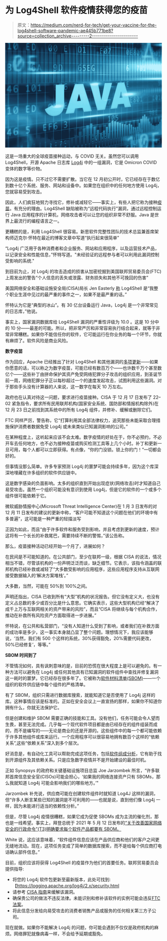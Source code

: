 # 为 Log4Shell 软件疫情获得您的疫苗

> 原文：<https://medium.com/nerd-for-tech/get-your-vaccine-for-the-log4shell-software-pandemic-ae445b771be8?source=collection_archive---------2----------------------->

![](img/22fffa884555e6de61fa135a9ffaa087.png)

这是一场重大的全球疫苗接种运动，与 COVID 无关。虽然您可以调用 Log4Shell，开源 Apache 日志库 [Log4j](https://www.synopsys.com/blogs/software-security/mitigating-impact-of-log4j-log4shell/?cmp=pr-sig&utm_medium=referral) 中的一组漏洞，它是 Omicron COVID 变体的数字等价物。

因为这是疫情。只不过它不需要扩散。当它在 12 月初公开时，它已经存在于数亿到数十亿个系统、服务、网站和设备中。如果您在组织中的任何地方使用 Log4j，您就容易受到攻击。

因此，人们疯狂地努力寻找它，修补或减轻它——事实上，有些人把它称为接种[疫苗](https://threatpost.com/log4shell-bug-smbs-experts/177021/)。有充分的理由。Log4Shell 缺陷被称为“远程代码执行”漏洞，通过远程控制运行 Java 应用程序的计算机，网络攻击者可以让您的组织非常不舒服。Java 是世界上最流行的编程语言之一。

更糟糕的是，利用 Log4Shell 很容易。新思软件完整性团队的技术总监兼首席架构师迈克尔·怀特在最近的博客文章中写道“执行起来很简单”

“Log4j 广泛用于各种消费者和企业服务、网站和应用程序，以及运营技术产品，以记录安全和性能信息，”怀特写道。"未经验证的远程参与者可以利用此漏洞控制受影响的系统."

到目前为止，对 Log4j 的攻击造成的损害从加密挖掘到美国联邦贸易委员会(FTC)上周发出的警告“个人信息的丢失或泄露、财务损失和其他不可挽回的伤害”

美国网络安全和基础设施安全局(CISA)局长 Jen Easterly [称](https://www.cisa.gov/news/2021/12/11/statement-cisa-director-easterly-log4j-vulnerability) Log4Shell 是“我整个职业生涯中见过的最严重的事件之一，如果不是最严重的话。”

怀特认为它是“典型的冰山”。有 30 亿台设备运行 Java，Log4j 是一个非常常见的日志库，”他说。

事实上，国家漏洞数据库给 Log4Shell 漏洞的严重性评级为 10.0 。这是 10 分中的 10 分——最差的可能。所以，把非常严厉和非常容易执行结合起来，就等于非常非常糟糕。如果你不能信任你的软件，它可能运行在你业务的每一个环节，你就有麻烦了。软件风险是商业风险。

**数字疫苗**

作为回应，Apache 已经推出了针对 Log4Shell 和其他漏洞的[多项更新](https://logging.apache.org/log4j/2.x/security.html)——如果你愿意的话，可以称之为数字疫苗，可能已经有数百万个——也许数千万个甚至数亿个——这些补丁由拼命保护其资产免受网络犯罪分子攻击的组织应用，到圣诞节前一周，网络犯罪分子正以每秒超过一个的速度发起攻击，试图利用这些漏洞。对于那些手头没有计算器的人来说，这一数字在每天 10 万左右。

政府也在认真对待这一问题，要求进行疫苗接种。CISA 于 12 月 17 日发布了 22–02 紧急指令，要求所有民用联邦机构(国家安全系统、国防部和情报机构除外)在 12 月 23 日之前找到其系统中的所有 Log4j 组件，并修补、缓解或删除它们。

FTC 同样严厉，警告称，它“打算利用其全部法律权力，追究那些未能采取合理措施保护消费者数据免受 Log4j 或未来类似已知漏洞影响的公司。”

在某种程度上，这听起来应该不会太难。数字疫情的好处在于，你不必预约，不必开车去任何地方，也不必为接种疫苗或购买检测工具等上几个小时。补丁和更新一旦可用，每个人都可以立即获得。有点像，“你的门没锁。锁上你的门！”一切都会好的。

但事情没那么简单。许多专家预测 Log4j 的噩梦可能会持续多年，因为这个库深深地埋藏在许多组织的软件供应链中。

这是数字感染的负面影响。太多的组织直到开始出现症状(网络攻击)时才知道自己易受攻击。虽然一个组织可能没有意识到使用 Log4j，但是它的软件的一个或多个组件很可能依赖于它。

微软威胁情报中心(Microsoft Threat Intelligence Center)在 1 月 3 日发布的对 12 月 11 日发布的建议的更新中称，“客户可能不知道这个问题在他们的环境中有多普遍”，这可能是一种严重的轻描淡写

正因为如此，而且“由于许多软件和服务受到影响，并且考虑到更新的速度，预计这将有一个长长的补救尾巴，需要持续不断的警惕，”该公告称。

那么，疫苗接种活动已经开始一个月了，进展如何？

在民间是不可能知道的。在公共部门，至少在联邦一级，根据 CISA 的说法，情况相当不错，尽管该机构的一份声明泛泛而谈，缺乏细节。它表示，该指令涵盖的联邦机构已经补救或减轻了“大多数受影响的应用程序，这些应用程序支持从互联网接受数据输入的‘解决方案堆栈’。”

大多数，当然，可能在 50%到 100%之间。

声明还指出，CISA 已收到所有“大型”机构的状况报告。但它没有定义大，也没有定义占总数的多少或百分比是什么意思。它确实表示，这些大型机构已经“解决了成千上万与互联网相关的资产带来的风险”，而且“CISA 将继续与每个机构合作，推动在补救所有风险资产方面取得进一步进展。”

怀特说，在公共和私营部门，“没有人知道什么受到了影响，或者我们在补救方面的成功率是多少，这一事实本身就凸显了整个问题。理想情况下，我应该能够说，‘当然，我们有 500 个这样的系统，30%获得豁免，20%需要代码更改，50%已经修复’，等等。”

**SBOM 时间到了**

不管情况如何，具有讽刺意味的是，目前的恐慌在很大程度上是可以避免的。有一种方法可以避免在 Log4j 或任何其他具有已知漏洞的软件组件中查找并修复漏洞这一耗时的噩梦。它已经存在很多年了。它被称为[软件材料清单(SBOM)](https://www.synopsys.com/blogs/software-security/software-bill-of-materials-bom/?cmp=pr-sig&utm_medium=referral)——一个组织的软件供应链中每个组件的严格清单。

有了 SBOM，组织只需进行数据库搜索，就能知道它是否使用了 Log4j 这样的库。这种事情应该是标准的。正如在安全会议上一直宣扬的那样，如果你不知道你拥有什么，你就无法保护它。

但是创建和维护 SBOM 需要正确的技能和工具。没有他们，任务可能会令人望而生畏，甚至无法完成。几乎每一个现代软件项目都是由已经存在的组件组装而成的，而不是编写的——无论是商业的还是开源的。这些组件中的每一个都可能依赖于许多其他组件或库来运行。一个应用程序可以很容易地拥有数百个这样的“依赖关系”,这些“依赖关系”深入到多个层次。

好消息是，有自动化工具可以帮助完成这项任务，包括[软件组成分析](https://www.synopsys.com/software-integrity/security-testing/software-composition-analysis.html?cmp=pr-sig&utm_medium=referral)，它有助于找到开源组件及其依赖关系。只是应急数字疫情并不是开始建设的最佳时机。

正如 Synopsys 的政府和关键基础设施项目总监 Joe Jarzombek 所言，“许多联邦首席信息安全官(CISOs)可能会担心，‘如果我的网络连接资产只有 SBOMs，那么我就知道 Log4j 可能会影响我们的哪些地方。’"

Jarzombek 补充说，供应商可能在创建软件组件时就知道 Log4J 这样的漏洞，但“许多人断言某些已知的漏洞是不可利用的——也就是说，直到他们像 Log4j 一样，因为未能进行适当的依赖性分析。”

但是，尽管 Log4j 疫情很糟糕，如果它成为促使 SBOMs 成为主流的催化剂，那也是一线希望。事实上，拜登总统于 2021 年 5 月 12 日发布的[“关于改善国家网络安全的行政命令”(T3)明确要求每个软件产品都要有 SBOM。](https://www.whitehouse.gov/briefing-room/presidential-actions/2021/05/12/executive-order-on-improving-the-nations-cybersecurity/)

White 说，这应该意味着，“软件组件信息应该在产品供应商和他们的客户之间更无缝地流动。现在，这项任务变成了简单的数据库搜索，而不是给每个供应商打电话确认部件信息。”

目前，组织应该将获得 Log4Shell 的疫苗作为他们的首要任务。联邦贸易委员会提供指导:

*   将您的 Log4j 软件包更新至最新版本，此处可找到:【https://logging.apache.org/log4j/2.x/security.html 
*   请参考 [CISA 指南](https://www.cisa.gov/uscert/apache-log4j-vulnerability-guidance)来缓解该漏洞。
*   确保贵公司的做法不违反法律。未能识别和修补该软件的实例可能会违反[FTC 法案](https://www.ftc.gov/enforcement/statutes/federal-trade-commission-act)。
*   将此信息分发给向易受攻击的消费者销售产品或服务的任何相关第三方子公司。

现在就做。如果你不能解决 Log4j 的问题，你可能会遇到不仅仅是政府机构的麻烦。网络罪犯就像病毒一样，不会给予延期或豁免。